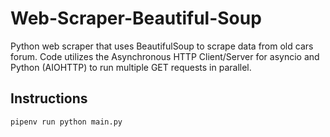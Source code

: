 # Web-Scraper-Beautiful-Soup
 Python web scraper that uses BeautifulSoup to scrape data from old cars forum. Code utilizes the Asynchronous HTTP Client/Server for asyncio and Python (AIOHTTP) to run multiple GET requests in parallel.

 ## Instructions
 `pipenv run python main.py`